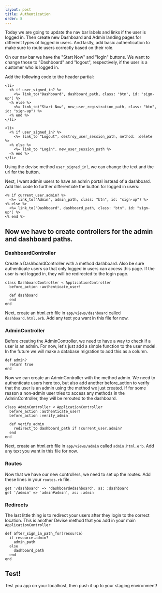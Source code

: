 ```yaml
---
layout: post
title: Authentication
order: 8
---
```


Today we are going to update the nav bar labels and links if the user is logged in. Then create new Dashboard and Admin landing pages for different types of logged in users. And lastly, add basic authentication to make sure to route users correctly based on their role.

On our nav bar we have the "Start Now" and "login" buttons. We want to change those to "Dashboard" and "logout", respectively, if the user is a customer who is logged in.

Add the following code to the header partial:
```
<li>
  <% if user_signed_in? %>
    <%= link_to("Dashboard", dashboard_path, class: "btn", id: "sign-up") %>
  <% else %>
    <%= link_to("Start Now", new_user_registration_path, class: "btn", id: "sign-up") %>
  <% end %>
</li>

<li>
  <% if user_signed_in? %>
    <%= link_to "Logout", destroy_user_session_path, method: :delete %>
  <% else %>
    <%= link_to "Login", new_user_session_path %>
  <% end %>
</li>
```
Using the devise method `user_signed_in?`, we can change the text and the url for the button.

Next, I want admin users to have an admin portal instead of a dashboard. Add this code to further differentiate the button for logged in users:
```
<% if current_user.admin? %>
  <%= link_to("Admin", admin_path, class: "btn", id: "sign-up") %>
<% else %>
  <%= link_to("Dashboard", dashboard_path, class: "btn", id: "sign-up") %>
<% end %>
```

## Now we have to create controllers for the admin and dashboard paths.
### DashboardController
Create a DashboardController with a method dashboard. Also be sure authenticate users so that only logged in users can access this page. If the user is not logged in, they will be redirected to the login page.
```
class DashboardController < ApplicationController
  before_action :authenticate_user!

  def dashboard
  end
end
```
Next, create an html.erb file in `app/views/dashboard` called `dashboard.html.erb`. Add any text you want in this file for now.

### AdminController
Before creating the AdminController, we need to have a way to check if a user is an admin. For now, let's just add a simple function to the user model. In the future we will make a database migration to add this as a column.
```
def admin?
  return true
end
```
Now we can create an AdminController with the method admin. We need to authenticate users here too, but also add another before_action to verify that the user is an admin using the method we just created. If for some reason a non-admin user tries to access any methods in the AdminController, they will be rerouted to the dashboard.
```
class AdminController < ApplicationController
  before_action :authenticate_user!
  before_action :verify_admin

  def verify_admin
    redirect_to dashboard_path if !current_user.admin?
  end
end
```
Next, create an html.erb file in `app/views/admin` called `admin.html.erb`. Add any text you want in this file for now.

### Routes
Now that we have our new controllers, we need to set up the routes. Add these lines in your `routes.rb` file.
```
get '/dashboard' => 'dashboard#dashboard', as: :dashboard
get '/admin' => 'admin#admin', as: :admin
```
### Redirects
The last little thing is to redirect your users after they login to the correct location. This is another Devise method that you add in your main `ApplicationController`
```
def after_sign_in_path_for(resource)
  if resource.admin?
    admin_path
  else
    dashboard_path
  end
end
```

## Test!
Test you app on your localhost, then push it up to your staging environment!
